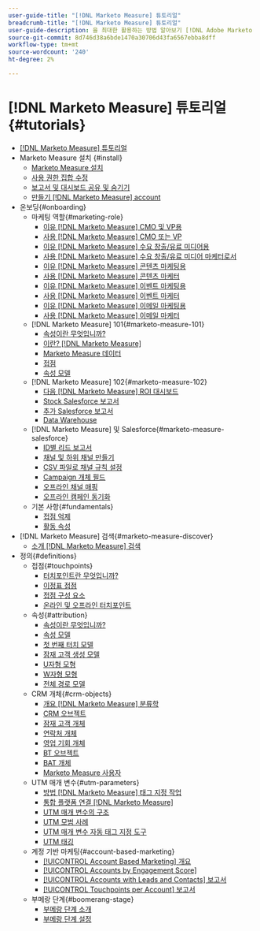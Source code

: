 ```yaml
---
user-guide-title: "[!DNL Marketo Measure] 튜토리얼"
breadcrumb-title: "[!DNL Marketo Measure] 튜토리얼"
user-guide-description: 을 최대한 활용하는 방법 알아보기 [!DNL Adobe Marketo Measure] (이전 [!DNL Bizible]), the industry's leading B2B marketing attribution application. Watch tutorials on installation, onboarding, [!DNL Marketo Measure] 기본 사항 및 정의를 참조하십시오.
source-git-commit: 8d746d38a6bde1470a30706d43fa6567ebba8dff
workflow-type: tm+mt
source-wordcount: '240'
ht-degree: 2%

---
```



# [!DNL Marketo Measure] 튜토리얼 {#tutorials}

+ [[!DNL Marketo Measure] 튜토리얼](overview.md)
+ Marketo Measure 설치 {#install}
   + [Marketo Measure 설치](installing/install-production.md)
   + [사용 권한 집합 수정](installing/modify-permission-sets-production.md)
   + [보고서 및 대시보드 공유 및 숨기기](installing/sharing-reports-production.md)
   + [만들기 [!DNL Marketo Measure] account](installing/creating-marketo-measure-account-production.md)
+ 온보딩{#onboarding}
   + 마케팅 역할{#marketing-role}
      + [이유 [!DNL Marketo Measure] CMO 및 VP용](onboarding/marketing-role/cmo-and-vp-why.md)
      + [사용 [!DNL Marketo Measure] CMO 또는 VP](onboarding/marketing-role/cmo-and-vp-using.md)
      + [이유 [!DNL Marketo Measure] 수요 창출/유료 미디어용](onboarding/marketing-role/demand-gen-why.md)
      + [사용 [!DNL Marketo Measure] 수요 창출/유료 미디어 마케터로서](onboarding/marketing-role/demand-gen-using.md)
      + [이유 [!DNL Marketo Measure] 콘텐츠 마케팅용](onboarding/marketing-role/content-marketing-why.md)
      + [사용 [!DNL Marketo Measure] 콘텐츠 마케터](onboarding/marketing-role/content-marketing-using.md)
      + [이유 [!DNL Marketo Measure] 이벤트 마케팅용](onboarding/marketing-role/events-marketing-why.md)
      + [사용 [!DNL Marketo Measure] 이벤트 마케터](onboarding/marketing-role/events-marketing-using.md)
      + [이유 [!DNL Marketo Measure] 이메일 마케팅용](onboarding/marketing-role/email-marketing-why.md)
      + [사용 [!DNL Marketo Measure] 이메일 마케터](onboarding/marketing-role/email-marketing-using.md)
   + [!DNL Marketo Measure] 101{#marketo-measure-101}
      + [속성이란 무엇입니까?](onboarding/marketo-measure-101/what-is-attribution.md)
      + [이란? [!DNL Marketo Measure]](onboarding/marketo-measure-101/what-is-marketo-measure.md)
      + [Marketo Measure 데이터](onboarding/marketo-measure-101/marketo-measure-data.md)
      + [접점](onboarding/marketo-measure-101/touchpoints.md)
      + [속성 모델](onboarding/marketo-measure-101/attribution-models.md)
   + [!DNL Marketo Measure] 102{#marketo-measure-102}
      + [다음 [!DNL Marketo Measure] ROI 대시보드](onboarding/marketo-measure-102/roi-dashboards.md)
      + [Stock Salesforce 보고서](onboarding/marketo-measure-102/stock-salesforce-reports.md)
      + [추가 Salesforce 보고서](onboarding/marketo-measure-102/addtional-salesforce-reports.md)
      + [Data Warehouse](onboarding/marketo-measure-102/data-warehouse.md)
   + [!DNL Marketo Measure] 및 Salesforce{#marketo-measure-salesforce}
      + [ID별 리드 보고서](onboarding/marketo-measure-salesforce/leads-by-id-report.md)
      + [채널 및 하위 채널 만들기](onboarding/marketo-measure-salesforce/creating-channels-subchannels.md)
      + [CSV 파일로 채널 규칙 설정](onboarding/marketo-measure-salesforce/channel-rules-csv.md)
      + [Campaign 개체 필드](onboarding/marketo-measure-salesforce/campaign-object-fields.md)
      + [오프라인 채널 매핑](onboarding/marketo-measure-salesforce/mapping-offline-channels.md)
      + [오프라인 캠페인 동기화](onboarding/marketo-measure-salesforce/syncing-offline-campaigns.md)
   + 기본 사항{#fundamentals}
      + [접점 억제](onboarding/marketo-measure-salesforce/touchpoint-suppression.md)
      + [활동 속성](onboarding/fundamentals/activities-attribution.md)
+ [!DNL Marketo Measure] 검색{#marketo-measure-discover}
   + [소개 [!DNL Marketo Measure] 검색](marketo-measure-discover/introduction-to-marketo-measure-discover.md)
+ 정의{#definitions}
   + 접점{#touchpoints}
      + [터치포인트란 무엇입니까?](definitions/touchpoints/what-is-a-touchpoint.md)
      + [이정표 접점](definitions/touchpoints/milestone-touchpoints.md)
      + [접점 구성 요소](definitions/touchpoints/touchpoint-components.md)
      + [온라인 및 오프라인 터치포인트](definitions/touchpoints/online-offline-touchpoints.md)
   + 속성{#attribution}
      + [속성이란 무엇입니까?](definitions/attribution/what-is-attribution.md)
      + [속성 모델](definitions/attribution/attribution-models.md)
      + [첫 번째 터치 모델](definitions/attribution/first-touch-model.md)
      + [잠재 고객 생성 모델](definitions/attribution/lead-creation-model.md)
      + [U자형 모형](definitions/attribution/u-shaped-model.md)
      + [W자형 모형](definitions/attribution/w-shaped-model.md)
      + [전체 경로 모델](definitions/attribution/full-path-model.md)
   + CRM 개체{#crm-objects}
      + [개요 [!DNL Marketo Measure] 분류학](definitions/crm-objects/taxonomy-overview.md)
      + [CRM 오브젝트](definitions/crm-objects/crm-objects.md)
      + [잠재 고객 개체](definitions/crm-objects/lead-object.md)
      + [연락처 개체](definitions/crm-objects/contact-object.md)
      + [영업 기회 개체](definitions/crm-objects/opportunity-object.md)
      + [BT 오브젝트](definitions/crm-objects/bt-object.md)
      + [BAT 개체](definitions/crm-objects/bat-object.md)
      + [Marketo Measure 사용자](definitions/crm-objects/marketo-measure-person.md)
   + UTM 매개 변수{#utm-parameters}
      + [방법 [!DNL Marketo Measure] 태그 지정 작업](definitions/utm-parameters/how-marketo-measure-tagging-works.md)
      + [통합 플랫폼 연결 [!DNL Marketo Measure]](definitions/utm-parameters/connecting-integrated-platforms-with-marketo-measure.md)
      + [UTM 매개 변수의 구조](definitions/utm-parameters/anatomy-of-a-utm-parameter.md)
      + [UTM 모범 사례](definitions/utm-parameters/utm-best-practices.md)
      + [UTM 매개 변수 자동 태그 지정 도구](definitions/utm-parameters/utm-parameter-auto-tagging-tools.md)
      + [UTM 태깅](definitions/utm-parameters/utm-tagging.md)
   + 계정 기반 마케팅{#account-based-marketing}
      + [[!UICONTROL Account Based Marketing] 개요](definitions/account-based-marketing/abm-overview.md)
      + [[!UICONTROL Accounts by Engagement Score]](definitions/account-based-marketing/accounts-by-engagement-score.md)
      + [[!UICONTROL Accounts with Leads and Contacts] 보고서](definitions/account-based-marketing/accounts-with-leads-and-contacts.md)
      + [[!UICONTROL Touchpoints per Account] 보고서](definitions/account-based-marketing/touchpoints-per-account-report.md)
   + 부메랑 단계{#boomerang-stage}
      + [부메랑 단계 소개](definitions/boomerang-stage/introduction-to-boomerang-stages.md)
      + [부메랑 단계 설정](definitions/boomerang-stage/setting-up-boomerang-stages.md)
